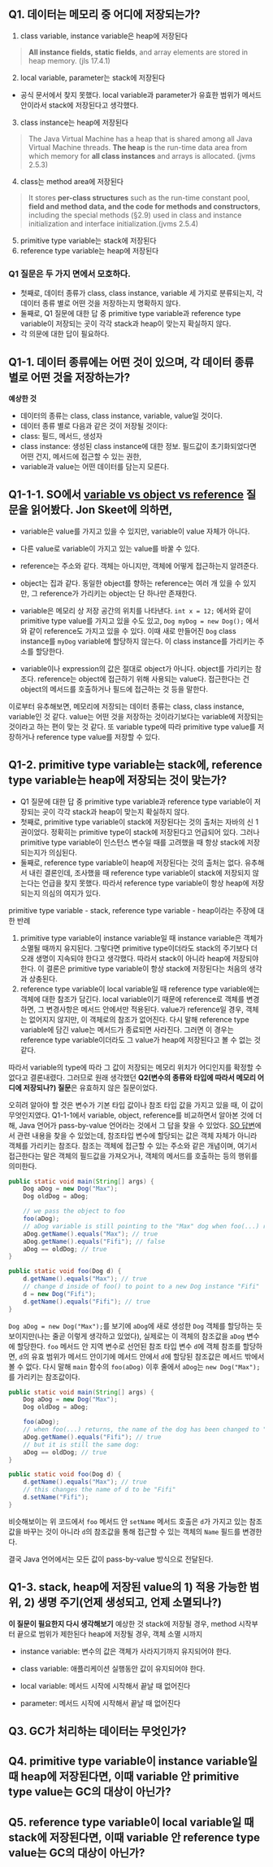 ## Q1. 데이터는 메모리 중 어디에 저장되는가?

1. class variable, instance variable은 heap에 저장된다
> **All instance fields, static fields**, and array elements are stored in heap memory. (jls 17.4.1)

2. local variable, parameter는 stack에 저장된다<br>
- 공식 문서에서 찾지 못했다. local variable과 parameter가 유효한 범위가 메서드 안이라서 stack에 저장된다고 생각했다.

3. class instance는 heap에 저장된다
> The Java Virtual Machine has a heap that is shared among all Java Virtual Machine threads. **The heap** is the run-time data area from which memory for **all class instances** and arrays is allocated. (jvms 2.5.3)

4. class는 method area에 저장된다
> It stores **per-class structures** such as the run-time constant pool, **field and method data, and the code for methods and constructors**, including the special methods (§2.9) used in class and instance initialization and interface initialization.(jvms 2.5.4)

5. primitive type variable는 stack에 저장된다
6. reference type variable는 heap에 저장된다

### Q1 질문은 두 가지 면에서 모호하다.
- 첫째로, 데이터 종류가 class, class instance, variable 세 가지로 분류되는지, 각 데이터 종류 별로 어떤 것을 저장하는지 명확하지 않다.
- 둘째로, Q1 질문에 대한 답 중 primitive type variable과 reference type variable이 저장되는 곳이 각각 stack과 heap이 맞는지 확실하지 않다.
- 각 의문에 대한 답이 필요하다.

## Q1-1. 데이터 종류에는 어떤 것이 있으며, 각 데이터 종류 별로 어떤 것을 저장하는가?
**예상한 것**
- 데이터의 종류는 class, class instance, variable, value일 것이다.
- 데이터 종류 별로 다음과 같은 것이 저장될 것이다:
- class: 필드, 메서드, 생성자
- class instance: 생성된 class instance에 대한 정보. 필드값이 초기화되었다면 어떤 건지, 메서드에 접근할 수 있는 권한, 
- variable과 value는 어떤 데이터를 담는지 모른다.

## Q1-1-1. SO에서 [variable vs object vs reference](https://stackoverflow.com/questions/32010172/what-is-the-difference-between-a-variable-object-and-reference) 질문을 읽어봤다. Jon Skeet에 의하면,
- variable은 value를 가지고 있을 수 있지만, variable이 value 자체가 아니다.
- 다른 value로 variable이 가지고 있는 value를 바꿀 수 있다.
- reference는 주소와 같다. 객체는 아니지만, 객체에 어떻게 접근하는지 알려준다.
- object는 집과 같다. 동일한 object를 향하는 reference는 여러 개 있을 수 있지만, 그 reference가 가리키는 object는 단 하나만 존재한다.

- variable은 메모리 상 저장 공간의 위치를 나타낸다. `int x = 12;` 에서와 같이 primitive type value를 가지고 있을 수도 있고, `Dog myDog = new Dog();` 에서와 같이 reference도 가지고 있을 수 있다. 이때 새로 만들어진 `Dog` class instance를 `myDog` variable에 할당하지 않는다. 이 class instance를 가리키는 주소를 할당한다.
- variable이나 expression의 값은 절대로 object가 아니다. object를 가리키는 참조다. reference는 object에 접근하기 위해 사용되는 value다. 접근한다는 건 object의 메서드를 호출하거나 필드에 접근하는 것 등을 말한다.

이로부터 유추해보면, 메모리에 저장되는 데이터 종류는 class, class instance, variable인 것 같다. value는 어떤 것을 저장하는 것이라기보다는 variable에 저장되는 것이라고 하는 편이 맞는 것 같다. 또 variable type에 따라 primitive type value를 저장하거나  reference type value를 저장할 수 있다.


## Q1-2. primitive type variable는 stack에, reference type variable는 heap에 저장되는 것이 맞는가?
- Q1 질문에 대한 답 중 primitive type variable과 reference type variable이 저장되는 곳이 각각 stack과 heap이 맞는지 확실하지 않다.
- 첫째로, primitive type variable이 stack에 저장된다는 것의 출처는 자바의 신 1권이었다. 정확히는 primitive type이 stack에 저장된다고 언급되어 있다. 그러나 primitive type variable이 인스턴스 변수일 때를 고려했을 때 항상 stack에 저장되는지가 의심된다.
- 둘째로, reference type variable이 heap에 저장된다는 것의 출처는 없다. 유추해서 내린 결론인데, 조사했을 때 reference type variable이 stack에 저장되지 않는다는 언급을 찾지 못했다. 따라서 reference type variable이 항상 heap에 저장되는지 의심의 여지가 있다.

primitive type variable - stack, reference type variable - heap이라는 주장에 대한 반례
1. primitive type variable이 instance variable일 때
instance variable은 객체가 소멸될 때까지 유지된다. 그렇다면 primitive type이더라도 stack의 주기보다 더 오래 생명이 지속되야 한다고 생각했다. 따라서 stack이 아니라 heap에 저장되야 한다. 이 결론은 primitive type variable이 항상 stack에 저장된다는 처음의 생각과 상충된다.
2. reference type variable이 local variable일 때
reference type variable에는 객체에 대한 참조가 담긴다. local variable이기 때문에 reference로 객체를 변경하면, 그 변경사항은 메서드 안에서만 적용된다. value가 reference일 경우, 객체는 없어지지 않지만, 이 객체로의 참조가 없어진다. 다시 말해 reference type variable에 담긴 value는 메서드가 종료되면 사라진다. 그러면 이 경우는 reference type variable이더라도 그 value가 heap에 저장된다고 볼 수 없는 것 같다.

따라서 variable의 type에 따라 그 값이 저장되는 메모리 위치가 어디인지를 확정할 수 없다고 결론내렸다. 그러므로 원래 생각했던 **Q2(변수의 종류와 타입에 따라서 메모리 어디에 저장되나?) 질문**은 유효하지 않은 질문이었다.

오히려 알아야 할 것은 변수가 기본 타입 값이나 참조 타입 값을 가지고 있을 때, 이 값이 무엇인지였다. Q1-1-1에서 variable, object, reference를 비교하면서 알아본 것에 더해, Java 언어가 pass-by-value 언어라는 것에서 그 답을 찾을 수 있었다.
[SO 답변](https://stackoverflow.com/a/40523)에서 관련 내용을 찾을 수 있었는데,
참조타입 변수에 할당되는 값은 객체 자체가 아니라 객체를 가리키는 참조다. 참조는 객체에 접근할 수 있는 주소와 같은 개념이며, 여기서 접근한다는 말은 객체의 필드값을 가져오거나, 객체의 메서드를 호출하는 등의 행위를 의미한다.

```java
public static void main(String[] args) {
    Dog aDog = new Dog("Max");
    Dog oldDog = aDog;

    // we pass the object to foo
    foo(aDog);
    // aDog variable is still pointing to the "Max" dog when foo(...) returns
    aDog.getName().equals("Max"); // true
    aDog.getName().equals("Fifi"); // false
    aDog == oldDog; // true
}

public static void foo(Dog d) {
    d.getName().equals("Max"); // true
    // change d inside of foo() to point to a new Dog instance "Fifi"
    d = new Dog("Fifi");
    d.getName().equals("Fifi"); // true
}
```

`Dog aDog = new Dog("Max");`를 보기에 `aDog`에 새로 생성한 `Dog` 객체를 할당하는 듯 보이지만(나는 줄곧 이렇게 생각하고 있었다), 실제로는 이 객체의 참조값을 `aDog` 변수에 할당한다.
`foo` 메서드 안 지역 변수로 선언된 참조 타입 변수 `d`에 객체 참조를 할당하면, `d`의 유효 범위가 메서드 안이기에 메서드 안에서 `d`에 할당된 참조값은 메서드 밖에서 볼 수 없다. 다시 말해 `main` 함수의 `foo(aDog)` 이후 줄에서 `aDog`는 `new Dog("Max");`를 가리키는 참조값이다.

```java
public static void main(String[] args) {
    Dog aDog = new Dog("Max");
    Dog oldDog = aDog;

    foo(aDog);
    // when foo(...) returns, the name of the dog has been changed to "Fifi"
    aDog.getName().equals("Fifi"); // true
    // but it is still the same dog:
    aDog == oldDog; // true
}

public static void foo(Dog d) {
    d.getName().equals("Max"); // true
    // this changes the name of d to be "Fifi"
    d.setName("Fifi");
}
```

비슷해보이는 위 코드에서 `foo` 메서드 안 `setName` 메서드 호출은 `d`가 가지고 있는 참조값을 바꾸는 것이 아니라 `d`의 참조값을 통해 접근할 수 있는 객체의 `Name` 필드를 변경한다.

결국 Java 언어에서는 모든 값이 pass-by-value 방식으로 전달된다.

## Q1-3. stack, heap에 저장된 value의 1) 적용 가능한 범위, 2) 생명 주기(언제 생성되고, 언제 소멸되나?)
**이 질문이 필요한지 다시 생각해보기**
예상한 것
stack에 저장될 경우, method 시작부터 끝으로 범위가 제한된다
heap에 저장될 경우, 객체 소멸 시까지

- instance variable: 변수의 값은 객체가 사라지기까지 유지되어야 한다.

- class variable: 애플리케이션 실행동안 값이 유지되어야 한다.

- local variable: 메서드 시작에 시작해서 끝날 때 없어진다

- parameter: 메서드 시작에 시작해서 끝날 때 없어진다

## Q3. GC가 처리하는 데이터는 무엇인가?

## Q4. primitive type variable이 instance variable일 때 heap에 저장된다면, 이때 variable 안 primitive type value는 GC의 대상이 아닌가?

## Q5. reference type variable이 local variable일 때 stack에 저장된다면, 이때 variable 안 reference type value는 GC의 대상이 아닌가?
